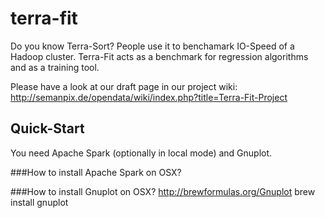 # terra-fit
Do you know Terra-Sort? People use it to benchamark IO-Speed of a Hadoop cluster.
Terra-Fit acts as a benchmark for regression algorithms and as a training tool. 

Please have a look at our draft page in our project wiki: http://semanpix.de/opendata/wiki/index.php?title=Terra-Fit-Project

## Quick-Start
You need Apache Spark (optionally in local mode) and Gnuplot.

###How to install Apache Spark on OSX?
 
###How to install Gnuplot on OSX?
 http://brewformulas.org/Gnuplot
 brew install gnuplot

